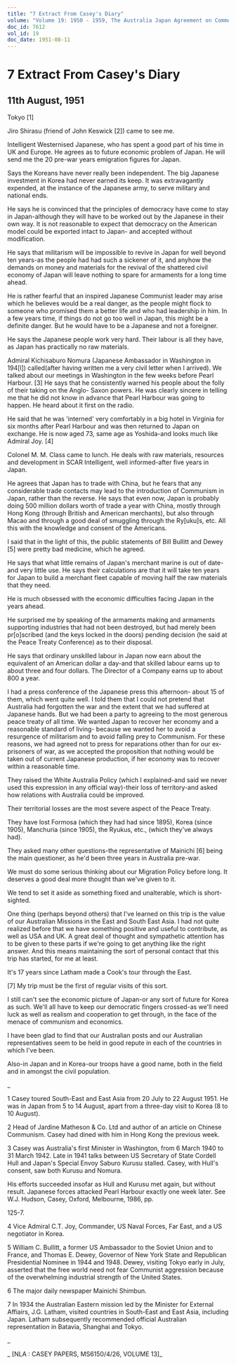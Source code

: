 ```yaml
---
title: "7 Extract From Casey's Diary"
volume: "Volume 19: 1950 - 1959, The Australia Japan Agreement on Commerce"
doc_id: 7612
vol_id: 19
doc_date: 1951-08-11
---
```


# 7 Extract From Casey's Diary

## 11th August, 1951

Tokyo [1]

Jiro Shirasu (friend of John Keswick [2]) came to see me.

Intelligent Westernised Japanese, who has spent a good part of his time in UK and Europe. He agrees as to future economic problem of Japan. He will send me the 20 pre-war years emigration figures for Japan.

Says the Koreans have never really been independent. The big Japanese investment in Korea had never earned its keep. It was extravagantly expended, at the instance of the Japanese army, to serve military and national ends.

He says he is convinced that the principles of democracy have come to stay in Japan-although they will have to be worked out by the Japanese in their own way. It is not reasonable to expect that democracy on the American model could be exported intact to Japan- and accepted without modification.

He says that militarism will be impossible to revive in Japan for well beyond ten years-as the people had had such a sickener of it, and anyhow the demands on money and materials for the revival of the shattered civil economy of Japan will leave nothing to spare for armaments for a long time ahead.

He is rather fearful that an inspired Japanese Communist leader may arise which he believes would be a real danger, as the people might flock to someone who promised them a better life and who had leadership in him. In a few years time, if things do not go too well in Japan, this might be a definite danger. But he would have to be a Japanese and not a foreigner.

He says the Japanese people work very hard. Their labour is all they have, as Japan has practically no raw materials.

Admiral Kichisaburo Nomura (Japanese Ambassador in Washington in 194[l]) called(after having written me a very civil letter when I arrived). We talked about our meetings in Washington in the few weeks before Pearl Harbour. [3] He says that he consistently warned his people about the folly of their taking on the Anglo- Saxon powers. He was clearly sincere in telling me that he did not know in advance that Pearl Harbour was going to happen. He heard about it first on the radio.

He said that he was 'interned' very comfortably in a big hotel in Virginia for six months after Pearl Harbour and was then returned to Japan on exchange. He is now aged 73, same age as Yoshida-and looks much like Admiral Joy. [4]

Colonel M. M. Class came to lunch. He deals with raw materials, resources and development in SCAR Intelligent, well informed-after five years in Japan.

He agrees that Japan has to trade with China, but he fears that any considerable trade contacts may lead to the introduction of Communism in Japan, rather than the reverse. He says that even now, Japan is probably doing 500 million dollars worth of trade a year with China, mostly through Hong Kong (through British and American merchants), but also through Macao and through a good deal of smuggling through the Ry[uku]s, etc. All this with the knowledge and consent of the Americans.

I said that in the light of this, the public statements of Bill Bullitt and Dewey [5] were pretty bad medicine, which he agreed.

He says that what little remains of Japan's merchant marine is out of date-and very little use. He says their calculations are that it will take ten years for Japan to build a merchant fleet capable of moving half the raw materials that they need.

He is much obsessed with the economic difficulties facing Japan in the years ahead.

He surprised me by speaking of the armaments making and armaments supporting industries that had not been destroyed, but had merely been pr[o]scribed (and the keys locked in the doors) pending decision (he said at the Peace Treaty Conference) as to their disposal.

He says that ordinary unskilled labour in Japan now earn about the equivalent of an American dollar a day-and that skilled labour earns up to about three and four dollars. The Director of a Company earns up to about 800 a year.

I had a press conference of the Japanese press this afternoon- about 15 of them, which went quite well. I told them that I could not pretend that Australia had forgotten the war and the extent that we had suffered at Japanese hands. But we had been a party to agreeing to the most generous peace treaty of all time. We wanted Japan to recover her economy and a reasonable standard of living- because we wanted her to avoid a resurgence of militarism and to avoid falling prey to Communism. For these reasons, we had agreed not to press for reparations other than for our ex-prisoners of war, as we accepted the proposition that nothing would be taken out of current Japanese production, if her economy was to recover within a reasonable time.

They raised the White Australia Policy (which I explained-and said we never used this expression in any official way)-their loss of territory-and asked how relations with Australia could be improved.

Their territorial losses are the most severe aspect of the Peace Treaty.

They have lost Formosa (which they had had since 1895), Korea (since 1905), Manchuria (since 1905), the Ryukus, etc., (which they've always had).

They asked many other questions-the representative of Mainichi [6] being the main questioner, as he'd been three years in Australia pre-war.

We must do some serious thinking about our Migration Policy before long. It deserves a good deal more thought than we've given to it.

We tend to set it aside as something fixed and unalterable, which is short-sighted.

One thing (perhaps beyond others) that I've learned on this trip is the value of our Australian Missions in the East and South East Asia. I had not quite realized before that we have something positive and useful to contribute, as well as USA and UK. A great deal of thought and sympathetic attention has to be given to these parts if we're going to get anything like the right answer. And this means maintaining the sort of personal contact that this trip has started, for me at least.

It's 17 years since Latham made a Cook's tour through the East.

[7] My trip must be the first of regular visits of this sort.

I still can't see the economic picture of Japan-or any sort of future for Korea as such. We'll all have to keep our democratic fingers crossed-as we'll need luck as well as realism and cooperation to get through, in the face of the menace of communism and economics.

I have been glad to find that our Australian posts and our Australian representatives seem to be held in good repute in each of the countries in which I've been.

Also-in Japan and in Korea-our troops have a good name, both in the field and in amongst the civil population.

_

1 Casey toured South-East and East Asia from 20 July to 22 August 1951. He was in Japan from 5 to 14 August, apart from a three-day visit to Korea (8 to 10 August).

2 Head of Jardine Matheson &amp; Co. Ltd and author of an article on Chinese Communism. Casey had dined with him in Hong Kong the previous week.

3 Casey was Australia's first Minister in Washington, from 6 March 1940 to 31 March 1942. Late in 1941 talks between US Secretary of State Cordell Hull and Japan's Special Envoy Saburo Kurusu stalled. Casey, with Hull's consent, saw both Kurusu and Nomura.

His efforts succeeded insofar as Hull and Kurusu met again, but without result. Japanese forces attacked Pearl Harbour exactly one week later. See W.J. Hudson, Casey, Oxford, Melbourne, 1986, pp.

125-7.

4 Vice Admiral C.T. Joy, Commander, US Naval Forces, Far East, and a US negotiator in Korea.

5 William C. Bullitt, a former US Ambassador to the Soviet Union and to France, and Thomas E. Dewey, Governor of New York State and Republican Presidential Nominee in 1944 and 1948. Dewey, visiting Tokyo early in July, asserted that the free world need not fear Communist aggression because of the overwhelming industrial strength of the United States.

6 The major daily newspaper Mainichi Shimbun.

7 In 1934 the Australian Eastern mission led by the Minister for External Affiairs, J.G. Latham, visited countries in South-East and East Asia, including Japan. Latham subsequently recommended official Australian representation in Batavia, Shanghai and Tokyo.

_

_ [NLA : CASEY PAPERS, MS6150/4/26, VOLUME 13]_
